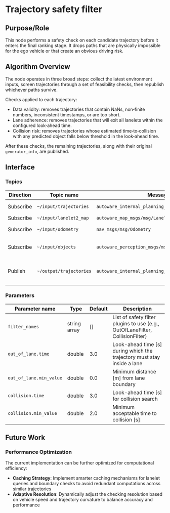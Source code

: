 # Trajectory safety filter

## Purpose/Role

This node performs a safety check on each candidate trajectory before it enters the final ranking stage. It drops paths that are physically impossible for the ego vehicle or that create an obvious driving risk.

## Algorithm Overview

The node operates in three broad steps: collect the latest environment inputs, screen trajectories through a set of feasibility checks, then republish whichever paths survive.

Checks applied to each trajectory:

- Data validity: removes trajectories that contain NaNs, non‑finite numbers, inconsistent timestamps, or are too short.
- Lane adherence: removes trajectories that will exit all lanelets within the configured look‑ahead time.
- Collision risk: removes trajectories whose estimated time‑to‑collision with any predicted object falls below threshold in the look‑ahead time.

After these checks, the remaining trajectories, along with their original `generator_info`, are published.

## Interface

### Topics

| Direction | Topic name              | Message type                                            | Description                                   |
| --------- | ----------------------- | ------------------------------------------------------- | --------------------------------------------- |
| Subscribe | `~/input/trajectories`  | `autoware_internal_planning_msgs/CandidateTrajectories` | Candidate trajectories                        |
| Subscribe | `~/input/lanelet2_map`  | `autoware_map_msgs/msg/LaneletMapBin`                   | HD map                                        |
| Subscribe | `~/input/odometry`      | `nav_msgs/msg/Odometry`                                 | Current ego pose                              |
| Subscribe | `~/input/objects`       | `autoware_perception_msgs/msg/PredictedObjects`         | Obstacles for collision checking              |
| Publish   | `~/output/trajectories` | `autoware_internal_planning_msgs/CandidateTrajectories` | Trajectories that pass all feasibility checks |

### Parameters

| Parameter name          | Type         | Default | Description                                                                   |
| ----------------------- | ------------ | ------- | ----------------------------------------------------------------------------- |
| `filter_names`          | string array | []      | List of safety filter plugins to use (e.g., OutOfLaneFilter, CollisionFilter) |
| `out_of_lane.time`      | double       | 3.0     | Look-ahead time [s] during which the trajectory must stay inside a lane       |
| `out_of_lane.min_value` | double       | 0.0     | Minimum distance [m] from lane boundary                                       |
| `collision.time`        | double       | 3.0     | Look-ahead time [s] for collision search                                      |
| `collision.min_value`   | double       | 2.0     | Minimum acceptable time to collision [s]                                      |

## Future Work

### Performance Optimization

The current implementation can be further optimized for computational efficiency:

- **Caching Strategy**: Implement smarter caching mechanisms for lanelet queries and boundary checks to avoid redundant computations across similar trajectories
- **Adaptive Resolution**: Dynamically adjust the checking resolution based on vehicle speed and trajectory curvature to balance accuracy and performance
